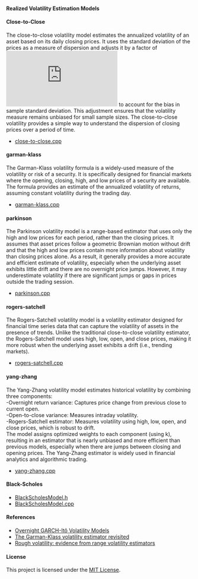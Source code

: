 #### Realized Volatility Estimation Models
#### Close-to-Close  
The close-to-close volatility model estimates the annualized volatility of an asset based on its daily closing prices. It uses the standard deviation of the prices as a measure of dispersion and adjusts it by a factor of ![Equation](https://latex.codecogs.com/png.latex?%5Csqrt%7B%5Cfrac%7Bn%7D%7Bn-1%7D%7D) to account for the bias in sample standard deviation. This adjustment ensures that the volatility measure remains unbiased for small sample sizes. The close-to-close volatility provides a simple way to understand the dispersion of closing prices over a period of time.

- [close-to-close.cpp](https://github.com/manuelmusngi/derivatives-modeling/blob/main/realized-volatility-models/close-to-close.cpp)

#### garman-klass  
The Garman-Klass volatility formula is a widely-used measure of the volatility or risk of a security. It is specifically designed for financial markets where the opening, closing, high, and low prices of a security are available. The formula provides an estimate of the annualized volatility of returns, assuming constant volatility during the trading day.
- [garman-klass.cpp](https://github.com/manuelmusngi/derivatives-modeling/blob/main/realized-volatility-models/garman-klass.cpp)
  
#### parkinson  
The Parkinson volatility model is a range-based estimator that uses only the high and low prices for each period, rather than the closing prices. It assumes that asset prices follow a geometric Brownian motion without drift and that the high and low prices contain more information about volatility than closing prices alone. As a result, it generally provides a more accurate and efficient estimate of volatility, especially when the underlying asset exhibits little drift and there are no overnight price jumps. However, it may underestimate volatility if there are significant jumps or gaps in prices outside the trading session.
- [parkinson.cpp](https://github.com/manuelmusngi/derivatives-modeling/blob/main/realized-volatility-models/parkinson.cpp)
  
 #### rogers-satchell 
 The Rogers-Satchell volatility model is a volatility estimator designed for financial time series data that can capture the volatility of assets in the presence of trends. Unlike the traditional close-to-close volatility estimator, the Rogers-Satchell model uses high, low, open, and close prices, making it more robust when the underlying asset exhibits a drift (i.e., trending markets).
- [rogers-satchell.cpp](https://github.com/manuelmusngi/derivatives-modeling/blob/main/realized-volatility-models/rogers-satchell.cpp)
  
#### yang-zhang  
The Yang-Zhang volatility model estimates historical volatility by combining three components:\
-Overnight return variance: Captures price change from previous close to current open.\
-Open-to-close variance: Measures intraday volatility.\
-Rogers-Satchell estimator: Measures volatility using high, low, open, and close prices, which is robust to drift.\
The model assigns optimized weights to each component (using k), resulting in an estimator that is nearly unbiased and more efficient than previous models, especially when there are jumps between closing and opening prices. The Yang-Zhang estimator is widely used in financial analytics and algorithmic trading.
- [yang-zhang.cpp](https://github.com/manuelmusngi/derivatives-modeling/blob/main/realized-volatility-models/yang-zhang.cpp)

#### Black-Scholes 
- [BlackScholesModel.h](https://github.com/manuelmusngi/derivatives-modeling/blob/main/option-sensitivities/BlackScholesModel.h)
- [BlackScholesModel.cpp](https://github.com/manuelmusngi/derivatives-modeling/blob/main/option-sensitivities/BlackScholesModel.cpp)

     
#### References
- [Overnight GARCH-Itô Volatility Models](https://arxiv.org/abs/2102.13467)
- [The Garman-Klass volatility estimator revisited](https://arxiv.org/abs/0807.3492)
- [Rough volatility: evidence from range volatility estimators](https://arxiv.org/abs/2312.01426)
       
#### License
This project is licensed under the [MIT License](https://github.com/manuelmusngi/regime_switching_models/edit/main/LICENSE).

